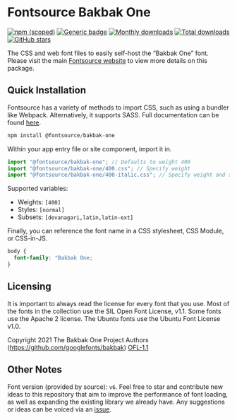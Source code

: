 # Fontsource Bakbak One

[![npm (scoped)](https://img.shields.io/npm/v/@fontsource/bakbak-one?color=brightgreen)](https://www.npmjs.com/package/@fontsource/bakbak-one) [![Generic badge](https://img.shields.io/badge/fontsource-passing-brightgreen)](https://github.com/fontsource/fontsource) [![Monthly downloads](https://badgen.net/npm/dm/@fontsource/bakbak-one)](https://github.com/fontsource/fontsource) [![Total downloads](https://badgen.net/npm/dt/@fontsource/bakbak-one)](https://github.com/fontsource/fontsource) [![GitHub stars](https://img.shields.io/github/stars/fontsource/fontsource.svg?style=social&label=Star)](https://github.com/fontsource/fontsource/stargazers)

The CSS and web font files to easily self-host the “Bakbak One” font. Please visit the main [Fontsource website](https://fontsource.org/fonts/bakbak-one) to view more details on this package.

## Quick Installation

Fontsource has a variety of methods to import CSS, such as using a bundler like Webpack. Alternatively, it supports SASS. Full documentation can be found [here](https://beta.fontsource.org/docs/getting-started/introduction).

```javascript
npm install @fontsource/bakbak-one
```

Within your app entry file or site component, import it in.

```javascript
import "@fontsource/bakbak-one"; // Defaults to weight 400
import "@fontsource/bakbak-one/400.css"; // Specify weight
import "@fontsource/bakbak-one/400-italic.css"; // Specify weight and style

```

Supported variables:
- Weights: `[400]`
- Styles: `[normal]`
- Subsets: `[devanagari,latin,latin-ext]`

Finally, you can reference the font name in a CSS stylesheet, CSS Module, or CSS-in-JS.

```css
body {
  font-family: "Bakbak One;
}
```

## Licensing
It is important to always read the license for every font that you use.
Most of the fonts in the collection use the SIL Open Font License, v1.1. Some fonts use the Apache 2 license. The Ubuntu fonts use the Ubuntu Font License v1.0.

Copyright 2021 The Bakbak One Project Authors (https://github.com/googlefonts/bakbak)
[OFL-1.1](http://scripts.sil.org/OFL)

## Other Notes
Font version (provided by source): `v6`.
Feel free to star and contribute new ideas to this repository that aim to improve the performance of font loading, as well as expanding the existing library we already have. Any suggestions or ideas can be voiced via an [issue](https://github.com/fontsource/fontsource/issues).